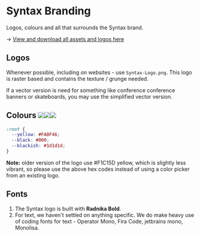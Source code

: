 # Syntax Branding

Logos, colours and all that surrounds the Syntax brand.

→ [View and download all assets and logos here](./gallery.html)

## Logos

Whenever possible, including on websites - use `Syntax-Logo.png`. This logo is raster based and contains the texture / grunge needed.

If a vector version is need for something like conference conference banners or skateboards, you may use the simplified vector version.

## Colours <img src="http://via.placeholder.com/25/FABF46/FFFFFF?text="><img src="http://via.placeholder.com/25/000000/FFFFFF?text="><img src="http://via.placeholder.com/25/1d1d1d/FFFFFF?text=">

```css
:root {
  --yellow: #FABF46;
  --black: #000;
  --blackish: #1d1d1d;
}
```

**Note:** older version of the logo use #F1C15D yellow, which is slightly less vibrant, so please use the above hex codes instead of using a color picker from an existing logo.

## Fonts

1. The Syntax logo is built with **Radnika Bold**.
2. For text, we haven't settled on anything specific. We do make heavy use of coding fonts for text - Operator Mono, Fira Code, jetbrains mono, Monolisa.



